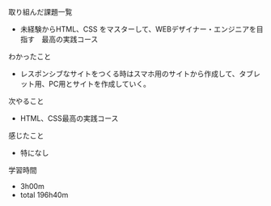 取り組んだ課題一覧
* 未経験からHTML、CSS をマスターして、WEBデザイナー・エンジニアを目指す　最高の実践コース

わかったこと
* レスポンシブなサイトをつくる時はスマホ用のサイトから作成して、タブレット用、PC用とサイトを作成していく。

次やること
* HTML、CSS最高の実践コース

感じたこと
* 特になし

学習時間
* 3h00m
 * total 196h40m
